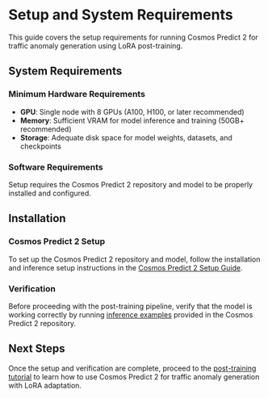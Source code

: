 # Setup and System Requirements

This guide covers the setup requirements for running Cosmos Predict 2 for traffic anomaly generation using LoRA post-training.

## System Requirements

### Minimum Hardware Requirements

- **GPU**: Single node with 8 GPUs (A100, H100, or later recommended)
- **Memory**: Sufficient VRAM for model inference and training (50GB+ recommended)
- **Storage**: Adequate disk space for model weights, datasets, and checkpoints

### Software Requirements

Setup requires the Cosmos Predict 2 repository and model to be properly installed and configured.

## Installation

### Cosmos Predict 2 Setup

To set up the Cosmos Predict 2 repository and model, follow the installation and inference setup instructions in the 
[Cosmos Predict 2 Setup Guide](https://github.com/nvidia-cosmos/cosmos-predict2/blob/main/documentations/setup.md).

### Verification

Before proceeding with the post-training pipeline, verify that the model is working correctly by running [inference examples](https://github.com/nvidia-cosmos/cosmos-predict2?tab=readme-ov-file#user-guide) provided in the Cosmos Predict 2 repository.

## Next Steps

Once the setup and verification are complete, proceed to the [post-training tutorial](post_training.md) to learn how to use Cosmos Predict 2 for traffic anomaly generation with LoRA adaptation.
